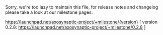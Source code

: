 Sorry, we're too lazy to maintain this file, for release notes and changelog
please take a look at our milestone pages:

https://launchpad.net/axosynaptic-project/+milestone/{version}
  [ version 0.2.8: https://launchpad.net/axosynaptic-project/+milestone/0.2.8 ]

